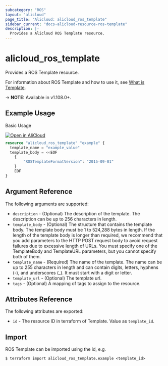 ```yaml
---
subcategory: "ROS"
layout: "alicloud"
page_title: "Alicloud: alicloud_ros_template"
sidebar_current: "docs-alicloud-resource-ros-template"
description: |-
  Provides a Alicloud ROS Template resource.
---
```


# alicloud\_ros\_template

Provides a ROS Template resource.

For information about ROS Template and how to use it, see [What is Template](https://www.alibabacloud.com/help/en/doc-detail/141851.htm).

-> **NOTE:** Available in v1.108.0+.

## Example Usage

Basic Usage

<div style="display: block;margin-bottom: 40px;"><div class="oics-button" style="float: right;position: absolute;margin-bottom: 10px;">
  <a href="https://api.aliyun.com/api-tools/terraform?resource=alicloud_ros_template&exampleId=f43f08c5-570b-91ee-2cd6-2465cfeddbca67cc9b02&activeTab=example&spm=docs.r.ros_template.0.f43f08c557&intl_lang=EN_US" target="_blank">
    <img alt="Open in AliCloud" src="https://img.alicdn.com/imgextra/i1/O1CN01hjjqXv1uYUlY56FyX_!!6000000006049-55-tps-254-36.svg" style="max-height: 44px; max-width: 100%;">
  </a>
</div></div>

```terraform
resource "alicloud_ros_template" "example" {
  template_name = "example_value"
  template_body = <<EOF
    {
    	"ROSTemplateFormatVersion": "2015-09-01"
    }
    EOF
}

```

## Argument Reference

The following arguments are supported:

* `description` - (Optional) The description of the template. The description can be up to 256 characters in length.
* `template_body` - (Optional) The structure that contains the template body. The template body must be 1 to 524,288 bytes in length.  If the length of the template body is longer than required, we recommend that you add parameters to the HTTP POST request body to avoid request failures due to excessive length of URLs.  You must specify one of the TemplateBody and TemplateURL parameters, but you cannot specify both of them.
* `template_name` - (Required) The name of the template. The name can be up to 255 characters in length and can contain digits, letters, hyphens (-), and underscores (_). It must start with a digit or letter.
* `template_url` - (Optional) The template url.
* `tags` - (Optional) A mapping of tags to assign to the resource.

## Attributes Reference

The following attributes are exported:

* `id` - The resource ID in terraform of Template. Value as `template_id`.

## Import

ROS Template can be imported using the id, e.g.

```shell
$ terraform import alicloud_ros_template.example <template_id>
```
